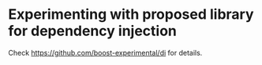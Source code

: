 # Experimenting with proposed library for dependency injection
Check https://github.com/boost-experimental/di for details.
